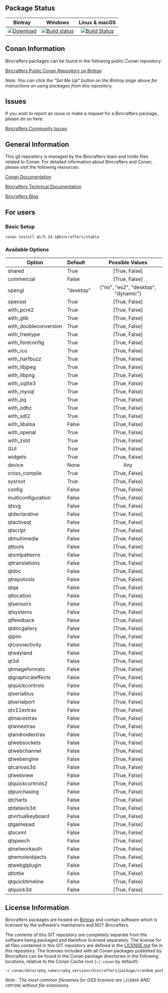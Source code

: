 ## Package Status

| Bintray | Windows | Linux & macOS |
|:--------:|:---------:|:-----------------:|
|[![Download](https://api.bintray.com/packages/bincrafters/public-conan/qt%3Abincrafters/images/download.svg) ](https://bintray.com/bincrafters/public-conan/qt%3Abincrafters/_latestVersion)|[![Build status](https://ci.appveyor.com/api/projects/status/github/bincrafters/conan-qt?svg=true)](https://ci.appveyor.com/project/bincrafters/conan-qt)|[![Build Status](https://travis-ci.com/bincrafters/conan-qt.svg)](https://travis-ci.com/bincrafters/conan-qt)|

## Conan Information

Bincrafters packages can be found in the following public Conan repository:

[Bincrafters Public Conan Repository on Bintray](https://bintray.com/bincrafters/public-conan)

*Note: You can click the "Set Me Up" button on the Bintray page above for instructions on using packages from this repository.*


## Issues

If you wish to report an issue or make a request for a Bincrafters package, please do so here:

[Bincrafters Community Issues](https://github.com/bincrafters/community/issues)


## General Information

This git repository is managed by the Bincrafters team and holds files related to Conan.  For detailed information about Bincrafters and Conan, please visit the following resources:

[Conan Documentation](https://docs.conan.io)

[Bincrafters Technical Documentation](http://bincrafters.readthedocs.io/en/latest/)

[Bincrafters Blog](https://bincrafters.github.io)

## For users

### Basic Setup

```
conan install qt/5.14.1@bincrafters/stable
```

### Available Options
| Option                | Default   | Possible Values                        |
| ----------------------|:----------|:--------------------------------------:|
| shared                | True      |  [True, False]                         |
| commercial            | False     |  [True, False]                         |
| opengl                | "desktop" |  ["no", "es2", "desktop", "dynamic"]   |
| openssl               | True      |  [True, False]                         |
| with_pcre2            | True      |  [True, False]                         |
| with_glib             | True      |  [True, False]                         |
| with_doubleconversion | True      |  [True, False]                         |
| with_freetype         | True      |  [True, False]                         |
| with_fontconfig       | True      |  [True, False]                         |
| with_icu              | True      |  [True, False]                         |
| with_harfbuzz         | True      |  [True, False]                         |
| with_libjpeg          | True      |  [True, False]                         |
| with_libpng           | True      |  [True, False]                         |
| with_sqlite3          | True      |  [True, False]                         |
| with_mysql            | True      |  [True, False]                         |
| with_pq               | True      |  [True, False]                         |
| with_odbc             | True      |  [True, False]                         |
| with_sdl2             | True      |  [True, False]                         |
| with_libalsa          | False     |  [True, False]                         |
| with_openal           | True      |  [True, False]                         |
| with_zstd             | True      |  [True, False]                         |
| GUI                   | True      |  [True, False]                         |
| widgets               | True      |  [True, False]                         |
| device                | None      |  Any                                   |
| cross_compile         | True      |  [True, False]                         |
| sysroot               | True      |  [True, False]                         |
| config                | False     |  [True, False]                         |
| multiconfiguration    | False     |  [True, False]                         |
| qtsvg                 | False     |  [True, False]                         |
| qtdeclarative         | False     |  [True, False]                         |
| qtactiveqt            | False     |  [True, False]                         |
| qtscript              | False     |  [True, False]                         |
| qtmultimedia          | False     |  [True, False]                         |
| qttools               | False     |  [True, False]                         |
| qtxmlpatterns         | False     |  [True, False]                         |
| qttranslations        | False     |  [True, False]                         |
| qtdoc                 | False     |  [True, False]                         |
| qtrepotools           | False     |  [True, False]                         |
| qtqa                  | False     |  [True, False]                         |
| qtlocation            | False     |  [True, False]                         |
| qtsensors             | False     |  [True, False]                         |
| qtsystems             | False     |  [True, False]                         |
| qtfeedback            | False     |  [True, False]                         |
| qtdocgallery          | False     |  [True, False]                         |
| qtpim                 | False     |  [True, False]                         |
| qtconnectivity        | False     |  [True, False]                         |
| qtwayland             | False     |  [True, False]                         |
| qt3d                  | False     |  [True, False]                         |
| qtimageformats        | False     |  [True, False]                         |
| qtgraphicaleffects    | False     |  [True, False]                         |
| qtquickcontrols       | False     |  [True, False]                         |
| qtserialbus           | False     |  [True, False]                         |
| qtserialport          | False     |  [True, False]                         |
| qtx11extras           | False     |  [True, False]                         |
| qtmacextras           | False     |  [True, False]                         |
| qtwinextras           | False     |  [True, False]                         |
| qtandroidextras       | False     |  [True, False]                         |
| qtwebsockets          | False     |  [True, False]                         |
| qtwebchannel          | False     |  [True, False]                         |
| qtwebengine           | False     |  [True, False]                         |
| qtcanvas3d            | False     |  [True, False]                         |
| qtwebview             | False     |  [True, False]                         |
| qtquickcontrols2      | False     |  [True, False]                         |
| qtpurchasing          | False     |  [True, False]                         |
| qtcharts              | False     |  [True, False]                         |
| qtdatavis3d           | False     |  [True, False]                         |
| qtvirtualkeyboard     | False     |  [True, False]                         |
| qtgamepad             | False     |  [True, False]                         |
| qtscxml               | False     |  [True, False]                         |
| qtspeech              | False     |  [True, False]                         |
| qtnetworkauth         | False     |  [True, False]                         |
| qtremoteobjects       | False     |  [True, False]                         |
| qtwebglplugin         | False     |  [True, False]                         |
| qtlottie              | False     |  [True, False]                         |
| qtquicktimeline       | False     |  [True, False]                         |
| qtquick3d             | False     |  [True, False]                         |

## License Information

Bincrafters packages are hosted on [Bintray](https://bintray.com) and contain software which is licensed by the software's maintainers and NOT Bincrafters.

The contents of this GIT repository are completely separate from the software being packaged and therefore licensed separately. The license for all files contained in this GIT repository are defined in the [LICENSE.md](LICENSE.md) file in this repository. The licenses included with all Conan packages published by Bincrafters can be found in the Conan package directories in the following locations, relative to the Conan Cache root (`~/.conan` by default):

    ~/.conan/data/<pkg_name>/<pkg_version>/bincrafters/package/<random_package_id>/license/<LICENSE_FILES_HERE>

*Note :   The most common filenames for OSS licenses are `LICENSE` AND `COPYING` without file extensions.*
